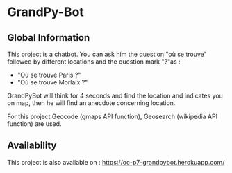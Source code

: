 # GrandPy-Bot 
## Global Information
This project is a chatbot. You can ask him the question "où se trouve" followed by different locations
and the question mark "?"as : 

- "Où se trouve Paris ?"
- "Où se trouve Morlaix ?"

GrandPyBot will think for 4 seconds and find the location and indicates you on map, then he will find an anecdote 
concerning location. 

For this project Geocode (gmaps API function), Geosearch (wikipedia API function) are used.



## Availability
This project is also available on : https://oc-p7-grandpybot.herokuapp.com/